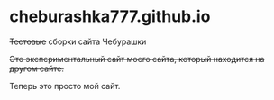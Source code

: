 # cheburashka777.github.io
~~Тестовые~~ сборки сайта Чебурашки

~~Это экспериментальный сайт моего сайта, который находится на другом сайте.~~

Теперь это просто мой сайт.
